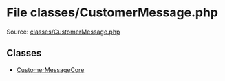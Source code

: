 File classes/CustomerMessage.php
=========

Source: [classes/CustomerMessage.php](https://github.com/PrestaShop/PrestaShop/blob/1.5.0.2/classes/CustomerMessage.php)


Classes
-------

* [CustomerMessageCore](class.CustomerMessageCore.md)

